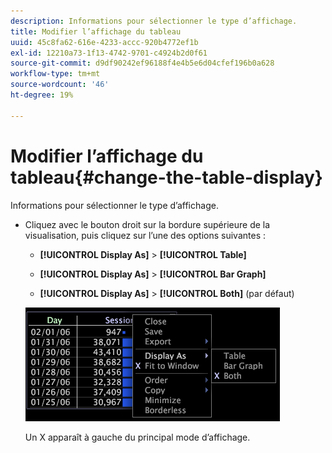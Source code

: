 ```yaml
---
description: Informations pour sélectionner le type d’affichage.
title: Modifier l’affichage du tableau
uuid: 45c8fa62-616e-4233-accc-920b4772ef1b
exl-id: 12210a73-1f13-4742-9701-c4924b2d0f61
source-git-commit: d9df90242ef96188f4e4b5e6d04cfef196b0a628
workflow-type: tm+mt
source-wordcount: '46'
ht-degree: 19%

---
```


# Modifier l’affichage du tableau{#change-the-table-display}

Informations pour sélectionner le type d’affichage.

* Cliquez avec le bouton droit sur la bordure supérieure de la visualisation, puis cliquez sur l’une des options suivantes :

   * **[!UICONTROL Display As]** > **[!UICONTROL Table]**

   * **[!UICONTROL Display As]** >  **[!UICONTROL Bar Graph]**

   * **[!UICONTROL Display As]** > **[!UICONTROL Both]** (par défaut)

   ![](assets/mnu_Table_Bar_Display.png)

   Un X apparaît à gauche du principal mode d’affichage.
